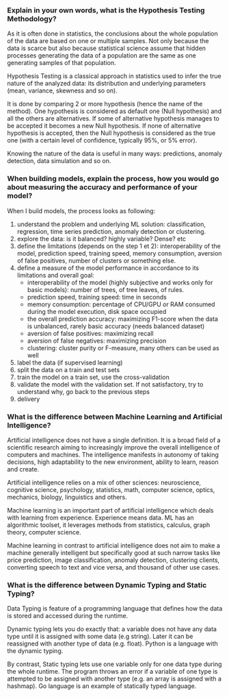 ### Explain in your own words, what is the Hypothesis Testing Methodology?

As it is often done in statistics, the conclusions about the whole population of the data
are based on one or multiple samples. Not only because the data is scarce but also because
statistical science assume that hidden processes generating the data of a population are
the same as one generating samples of that population.

Hypothesis Testing is a classical approach in statistics used to infer the true nature
of the analyzed data: its distribution and underlying parameters 
(mean, variance, skewness and so on).

It is done by comparing 2 or more hypothesis (hence the name of the method).
One hypothesis is considered as default one (Null hypothesis) and all the others are
alternatives. If some of alternative hypothesis manages to be accepted it becomes a new
Null hypothesis. If none of alternative hypothesis is accepted, then the Null hypothesis
is considered as the true one (with a certain level of confidence, typically 95%, or 
5% error).

Knowing the nature of the data is useful in many ways: predictions, anomaly detection,
data simulation and so on.


### When building models, explain the process, how you would go about measuring the accuracy and performance of your model?

When I build models, the process looks as following:
1) understand the problem and underlying ML solution: classification, regression, 
    time series prediction, anomaly detection or clustering.
2) explore the data: is it balanced? highly variable? Dense? etc
3) define the limitations (depends on the step 1 et 2): interoperability of the model,
    prediction speed, training speed, memory consumption, aversion of false positives, 
    number of clusters or something else.
4) define a measure of the model performance in accordance to its limitations 
    and overall goal: 
    - interoperability of the model (highly subjective and works only for basic models): 
        number of trees, of tree leaves, of rules.
    - prediction speed, training speed: time in seconds
    - memory consumption: percentage of CPU/GPU or RAM consumed during the model execution,
        disk space occupied
    - the overall prediction accuracy: maximizing F1-score when the data is unbalanced, rarely basic accuracy (needs balanced dataset)
    - aversion of false positives: maximizing recall
    - aversion of false negatives: maximizing precision
    - clustering: cluster purity or F-measure, many others can be used as well
5) label the data (if supervised learning) 
6) split the data on a train and test sets
7) train the model on a train set, use the cross-validation
8) validate the model with the validation set. If not satisfactory, try to understand why, go back to the previous steps
9) delivery


### What is the difference between Machine Learning and Artificial Intelligence?

Artificial intelligence does not have a single definition. It is a broad field of a scientific research aiming to 
increasingly improve the overall intelligence of computers and machines. The intelligence manifests in autonomy of 
taking decisions, high adaptability to the new environment, ability to learn, reason and create.

Artificial intelligence relies on a mix of other sciences: neuroscience, cognitive science, psychology, statistics, 
math, computer science, optics, mechanics, biology, linguistics and others.

Machine learning is an important part of artificial intelligence which deals with learning from experience.
Experience means data. ML has an algorithmic toolset, it leverages methods from statistics, calculus, graph theory,
computer science. 

Machine learning in contrast to artificial intelligence does not aim to make a machine generally intelligent but
specifically good at such narrow tasks like price prediction, image classification, anomaly detection, clustering
clients, converting speech to text and vice versa, and thousand of other use cases.


### What is the difference between Dynamic Typing and Static Typing?
Data Typing is feature of a programming language that defines how the data is stored and accessed during the runtime.

Dynamic typing lets you do exactly that: a variable does not have any data type until it is assigned with some data 
(e.g string). Later it can be reassigned with another type of data (e.g. float). Python is a language with the dynamic
typing.

By contrast, Static typing lets use one variable only for one data type during the whole runtime. The program throws an
error if a variable of one type is attempted to be assigned with another type (e.g. an array is assigned with a hashmap).
Go language is an example of statically typed language.


